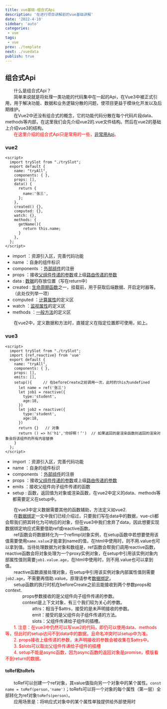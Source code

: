 ```yaml
---
title: vue基础-组合式Api
description: '在进行项目讲解前的vue基础讲解'
date: '2022-4-10'
sidebar: 'auto'
categories: 
 - vue
tags: 
 - vue
prev: ./template
next: ./vuedata
publish: true
---
```


## 组合式Api
&nbsp;&nbsp;&nbsp;&nbsp;&nbsp;&nbsp;&nbsp;什么是组合式Api？  
&nbsp;&nbsp;&nbsp;&nbsp;&nbsp;&nbsp;&nbsp;简单来说就是将处理一类功能的代码集中在一起的Api，在Vue3中被正式引用，用于解决功能、数据和业务逻辑分散的问题，使项目更益于模块化开发以及后期维护。  
&nbsp;&nbsp;&nbsp;&nbsp;&nbsp;&nbsp;&nbsp;在Vue2中还没有组合式的概念，它的功能代码分散在每个代码片段data、methods等内部，在这里我们会先介绍vue2的.vue文件结构。然后在vue2的基础上介绍vue3的结构。  
<span style="color:red">&nbsp;&nbsp;&nbsp;&nbsp;&nbsp;&nbsp;&nbsp;在这里介绍的组合式Api只是常用的一些，[非常用Api](./comApiOthers.md)。</span>  

### vue2
```vue
<script>
  import trySlot from "./trySlot";    
  export default {
    name: "tryAll",
    components: { },
    props: [],
    data() {
      return {
        name:'张三',
      };
    },
    created() {},
    computed: {},
    watch: {},
    methods: {
      getName(){
        return this.name;
      }
    },
  };
</script>
```
+ import ：资源引入区，完善代码功能
+ name ：自身的组件标识
+ components ：[外部组件](../assembly/assembly.md)的注册
+ props ：接收[父组件传递的参数](../assembly/configAndProper.md)或上级[路由传递的参数](../assembly/tryRouter.md)
+ data : [数据](./vuedata.md)的存放位置（写在return中）
+ created : [生命周期函数](./lifeCycle.md)之一，挂载前，用于获取后端数据、开启定时器等。（此处仅列举一项）
+ computed ：[计算属性](./calcuAndMonitor.md)的定义区
+ watch ：[监视属性](./calcuAndMonitor.md)的定义区
+ methods ：[一般方法](./vueEvent.md)的定义区

&nbsp;&nbsp;&nbsp;&nbsp;&nbsp;&nbsp;&nbsp;在vue2中，定义数据和方法时，直接定义在指定位置即可使用，如上。

### vue3
```vue
<script>
  import trySlot from "./trySlot";    
  import {ref,reactive} from 'vue'
  export default {
    name: "tryAll",
    components: { },
    props: [],
    emits: [], 
    setup(){     // 在beforeCreate之前调用一次，此时的this为undefined
      let name = ref('张三')
      let job1 = reactive({
        type:'student',
        age:18,
      })
      let job2 = reactive({
        type:'student',
        age:18,
      })
      return {}   // 对象
      return () => h('h1','你好啊！’')  // 如果返回的是渲染函数则返回的渲染对象会将该组件的所有内容替换
    }
  };
</script>
```
+ import ：资源引入区，完善代码功能
+ name ：自身的组件标识
+ components ：[外部组件](../assembly/assembly.md)的注册
+ props ：接收[父组件传递的参数](../assembly/configAndProper.md)或上级[路由传递的参数](../assembly/tryRouter.md)
+ emits ：接收父组件向子组件传递的函数
+ setup : 函数，返回值为对象或渲染函数，在vue2中定义的data、methods等都需要定义在setup中。

&nbsp;&nbsp;&nbsp;&nbsp;&nbsp;&nbsp;&nbsp;在vue3中定义数据需要其他的函数辅助，方法定义如vue2.  
&nbsp;&nbsp;&nbsp;&nbsp;&nbsp;&nbsp;&nbsp;在[数据绑定](./vuedata.md)一文中我们已经介绍过，只要我们写在data中的数据，vue-cli都会帮我们把其转化为可响应的对象，但在vue3中我们舍弃了data，因此想要实现数据绑定响应式需要借助ref或reactive函数。  
&nbsp;&nbsp;&nbsp;&nbsp;&nbsp;&nbsp;&nbsp;ref函数会将数据转化为一个refImpl对象实例，在setup函数中若想要使用该值需要使用`name.value`才能拿到name的值，在html中使用时，则不用.value也可以拿到值。当待处理数据为对象和数组是，ref函数会帮我们调用reactive函数，reactive函数会将对象处理为一个proxy实例对象，在setup中引用该实例对象内部属性值则需要`job1.value.age`，在html中使用时，则不用.value也可以拿到值。  
&nbsp;&nbsp;&nbsp;&nbsp;&nbsp;&nbsp;&nbsp;reactive函数直接处理对象，在setup中引用该实例对象内部属性值则需要`job2.age`，不需要再借助.value，原理请参考[数据绑定](./vuedata.md)。  
&nbsp;&nbsp;&nbsp;&nbsp;&nbsp;&nbsp;&nbsp;setup函数的执行时机在beforeCreate之前且能接收到两个参数props和context.   
&nbsp;&nbsp;&nbsp;&nbsp;&nbsp;&nbsp;&nbsp;&nbsp;&nbsp;&nbsp;&nbsp;&nbsp;&nbsp;&nbsp;props参数接收的是父组件向子组件传递的参数。  
&nbsp;&nbsp;&nbsp;&nbsp;&nbsp;&nbsp;&nbsp;&nbsp;&nbsp;&nbsp;&nbsp;&nbsp;&nbsp;&nbsp;context是上下文对象，有三个我们较为关心的参数。  
&nbsp;&nbsp;&nbsp;&nbsp;&nbsp;&nbsp;&nbsp;&nbsp;&nbsp;&nbsp;&nbsp;&nbsp;&nbsp;&nbsp;&nbsp;&nbsp;&nbsp;&nbsp;&nbsp;&nbsp;&nbsp; attrs：相当于\$attrs，接受的是未声明接收的参数。  
&nbsp;&nbsp;&nbsp;&nbsp;&nbsp;&nbsp;&nbsp;&nbsp;&nbsp;&nbsp;&nbsp;&nbsp;&nbsp;&nbsp;&nbsp;&nbsp;&nbsp;&nbsp;&nbsp;&nbsp;&nbsp; emit：接受的是父组件向子组件传递的方法。  
&nbsp;&nbsp;&nbsp;&nbsp;&nbsp;&nbsp;&nbsp;&nbsp;&nbsp;&nbsp;&nbsp;&nbsp;&nbsp;&nbsp;&nbsp;&nbsp;&nbsp;&nbsp;&nbsp;&nbsp;&nbsp; slots：父组件传递给子组件的插槽。    
<span style="color:red">&nbsp;&nbsp;&nbsp;&nbsp;&nbsp;&nbsp;&nbsp;1. 注意：在vue3中仍然可以写vue2的代码，即仍可以使用data、methods等，但此时的setup访问不到data中的数据，且命名冲突时以setup中为准。</span>  
<span style="color:red">&nbsp;&nbsp;&nbsp;&nbsp;&nbsp;&nbsp;&nbsp;2. props接收上级传递的参数，未声明接收的参数会被收集在\$attrs中。</span>  
<span style="color:red">&nbsp;&nbsp;&nbsp;&nbsp;&nbsp;&nbsp;&nbsp;3. \$slots可以取出父组件传递给子组件的插槽</span>  
<span style="color:red">&nbsp;&nbsp;&nbsp;&nbsp;&nbsp;&nbsp;&nbsp;4. setup不能是async函数，因为async函数的返回对象是promise，模版看不到return的数据。</span>  

#### toRef和toRefs
&nbsp;&nbsp;&nbsp;&nbsp;&nbsp;&nbsp;&nbsp;toRef可以创建一个ref对象，其value值指向另一个对象中的某个属性。`const name = toRef(person,'name')`；toRefs可以将一个对象的每个属性（第一层）全部转化为ref对象`toRefs(person)`。  
&nbsp;&nbsp;&nbsp;&nbsp;&nbsp;&nbsp;&nbsp;应用场景是：将响应式对象中的某个属性单独提供给外部使用时


